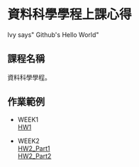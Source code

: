 # 資料科學學程上課心得
Ivy says" Github's Hello World"

## 課程名稱
資料科學學程。

## 作業範例  

* WEEK1  
[HW1](https://github.com/testnc2018/IvyChen/blob/master/Week1/Week1:HW1.Rmd)

* WEEK2  
[HW2_Part1](https://testnc2018.github.io/summerclass/Week2/visaul.html)  
[HW2_Part2](https://github.com/testnc2018/summerclass/blob/master/Week2/wordcloud.Rmd)

